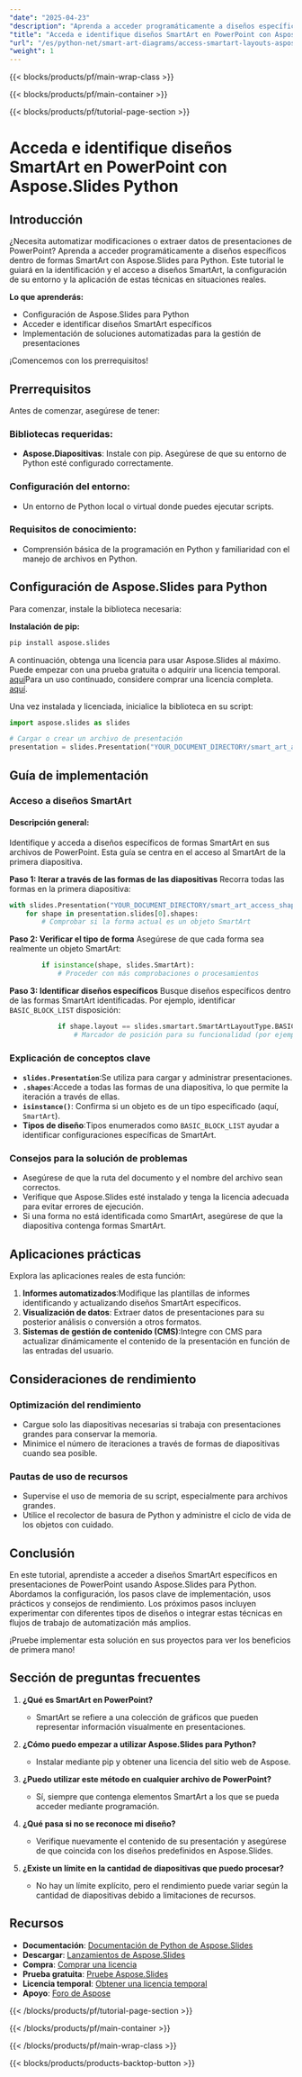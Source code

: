 ```yaml
---
"date": "2025-04-23"
"description": "Aprenda a acceder programáticamente a diseños específicos dentro de formas SmartArt en presentaciones de PowerPoint con Aspose.Slides para Python. Mejore la gestión de sus presentaciones con la automatización."
"title": "Acceda e identifique diseños SmartArt en PowerPoint con Aspose.Slides Python"
"url": "/es/python-net/smart-art-diagrams/access-smartart-layouts-aspose-slides-python/"
"weight": 1
---
```


{{< blocks/products/pf/main-wrap-class >}}

{{< blocks/products/pf/main-container >}}

{{< blocks/products/pf/tutorial-page-section >}}
# Acceda e identifique diseños SmartArt en PowerPoint con Aspose.Slides Python

## Introducción

¿Necesita automatizar modificaciones o extraer datos de presentaciones de PowerPoint? Aprenda a acceder programáticamente a diseños específicos dentro de formas SmartArt con Aspose.Slides para Python. Este tutorial le guiará en la identificación y el acceso a diseños SmartArt, la configuración de su entorno y la aplicación de estas técnicas en situaciones reales.

**Lo que aprenderás:**
- Configuración de Aspose.Slides para Python
- Acceder e identificar diseños SmartArt específicos
- Implementación de soluciones automatizadas para la gestión de presentaciones

¡Comencemos con los prerrequisitos!

## Prerrequisitos

Antes de comenzar, asegúrese de tener:

### Bibliotecas requeridas:
- **Aspose.Diapositivas**: Instale con pip. Asegúrese de que su entorno de Python esté configurado correctamente.

### Configuración del entorno:
- Un entorno de Python local o virtual donde puedes ejecutar scripts.
  
### Requisitos de conocimiento:
- Comprensión básica de la programación en Python y familiaridad con el manejo de archivos en Python.

## Configuración de Aspose.Slides para Python

Para comenzar, instale la biblioteca necesaria:

**Instalación de pip:**
```bash
pip install aspose.slides
```

A continuación, obtenga una licencia para usar Aspose.Slides al máximo. Puede empezar con una prueba gratuita o adquirir una licencia temporal. [aquí](https://purchase.aspose.com/temporary-license/)Para un uso continuado, considere comprar una licencia completa. [aquí](https://purchase.aspose.com/buy).

Una vez instalada y licenciada, inicialice la biblioteca en su script:
```python
import aspose.slides as slides

# Cargar o crear un archivo de presentación
presentation = slides.Presentation("YOUR_DOCUMENT_DIRECTORY/smart_art_access_shape.pptx")
```

## Guía de implementación

### Acceso a diseños SmartArt

#### Descripción general:
Identifique y acceda a diseños específicos de formas SmartArt en sus archivos de PowerPoint. Esta guía se centra en el acceso al SmartArt de la primera diapositiva.

**Paso 1: Iterar a través de las formas de las diapositivas**
Recorra todas las formas en la primera diapositiva:
```python
with slides.Presentation("YOUR_DOCUMENT_DIRECTORY/smart_art_access_shape.pptx") as presentation:
    for shape in presentation.slides[0].shapes:
        # Comprobar si la forma actual es un objeto SmartArt
```

**Paso 2: Verificar el tipo de forma**
Asegúrese de que cada forma sea realmente un objeto SmartArt:
```python
        if isinstance(shape, slides.SmartArt):
            # Proceder con más comprobaciones o procesamientos
```

**Paso 3: Identificar diseños específicos**
Busque diseños específicos dentro de las formas SmartArt identificadas. Por ejemplo, identificar `BASIC_BLOCK_LIST` disposición:
```python
            if shape.layout == slides.smartart.SmartArtLayoutType.BASIC_BLOCK_LIST:
                # Marcador de posición para su funcionalidad (por ejemplo, procesar o mostrar este SmartArt)
```

### Explicación de conceptos clave
- **`slides.Presentation`**:Se utiliza para cargar y administrar presentaciones.
- **`.shapes`**:Accede a todas las formas de una diapositiva, lo que permite la iteración a través de ellas.
- **`isinstance()`**: Confirma si un objeto es de un tipo especificado (aquí, `SmartArt`).
- **Tipos de diseño**:Tipos enumerados como `BASIC_BLOCK_LIST` ayudar a identificar configuraciones específicas de SmartArt.

### Consejos para la solución de problemas
- Asegúrese de que la ruta del documento y el nombre del archivo sean correctos.
- Verifique que Aspose.Slides esté instalado y tenga la licencia adecuada para evitar errores de ejecución.
- Si una forma no está identificada como SmartArt, asegúrese de que la diapositiva contenga formas SmartArt.

## Aplicaciones prácticas

Explora las aplicaciones reales de esta función:
1. **Informes automatizados**:Modifique las plantillas de informes identificando y actualizando diseños SmartArt específicos.
2. **Visualización de datos**: Extraer datos de presentaciones para su posterior análisis o conversión a otros formatos.
3. **Sistemas de gestión de contenido (CMS)**:Integre con CMS para actualizar dinámicamente el contenido de la presentación en función de las entradas del usuario.

## Consideraciones de rendimiento

### Optimización del rendimiento
- Cargue solo las diapositivas necesarias si trabaja con presentaciones grandes para conservar la memoria.
- Minimice el número de iteraciones a través de formas de diapositivas cuando sea posible.

### Pautas de uso de recursos
- Supervise el uso de memoria de su script, especialmente para archivos grandes.
- Utilice el recolector de basura de Python y administre el ciclo de vida de los objetos con cuidado.

## Conclusión

En este tutorial, aprendiste a acceder a diseños SmartArt específicos en presentaciones de PowerPoint usando Aspose.Slides para Python. Abordamos la configuración, los pasos clave de implementación, usos prácticos y consejos de rendimiento. Los próximos pasos incluyen experimentar con diferentes tipos de diseños o integrar estas técnicas en flujos de trabajo de automatización más amplios.

¡Pruebe implementar esta solución en sus proyectos para ver los beneficios de primera mano!

## Sección de preguntas frecuentes

1. **¿Qué es SmartArt en PowerPoint?**
   - SmartArt se refiere a una colección de gráficos que pueden representar información visualmente en presentaciones.
   
2. **¿Cómo puedo empezar a utilizar Aspose.Slides para Python?**
   - Instalar mediante pip y obtener una licencia del sitio web de Aspose.
3. **¿Puedo utilizar este método en cualquier archivo de PowerPoint?**
   - Sí, siempre que contenga elementos SmartArt a los que se pueda acceder mediante programación.
4. **¿Qué pasa si no se reconoce mi diseño?**
   - Verifique nuevamente el contenido de su presentación y asegúrese de que coincida con los diseños predefinidos en Aspose.Slides.
5. **¿Existe un límite en la cantidad de diapositivas que puedo procesar?**
   - No hay un límite explícito, pero el rendimiento puede variar según la cantidad de diapositivas debido a limitaciones de recursos.

## Recursos
- **Documentación**: [Documentación de Python de Aspose.Slides](https://reference.aspose.com/slides/python-net/)
- **Descargar**: [Lanzamientos de Aspose.Slides](https://releases.aspose.com/slides/python-net/)
- **Compra**: [Comprar una licencia](https://purchase.aspose.com/buy)
- **Prueba gratuita**: [Pruebe Aspose.Slides](https://releases.aspose.com/slides/python-net/)
- **Licencia temporal**: [Obtener una licencia temporal](https://purchase.aspose.com/temporary-license/)
- **Apoyo**: [Foro de Aspose](https://forum.aspose.com/c/slides/11)


{{< /blocks/products/pf/tutorial-page-section >}}

{{< /blocks/products/pf/main-container >}}

{{< /blocks/products/pf/main-wrap-class >}}

{{< blocks/products/products-backtop-button >}}
